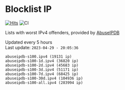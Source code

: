 # Blocklist IP

[![Hits](https://hits.seeyoufarm.com/api/count/incr/badge.svg?url=https%3A%2F%2Fgithub.com%2Fborestad%2Fblocklist-ip%2F&count_bg=%2379C83D&title_bg=%23555555&icon=&icon_color=%23E7E7E7&title=hits&edge_flat=false)](https://hits.seeyoufarm.com)  ![CI](https://img.shields.io/github/workflow/status/borestad/blocklist-ip/CI?style=flat-square)

Lists with worst IPv4 offenders, provided by [AbuseIPDB](https://www.abuseipdb.com/)

<!-- FOOTER-PLACEHOLDER -->
Updated every 5 hours<br>
Last update: `2023-04-29 - 20:05:36`
```
abuseipdb-s100.ipv4 (19131 ip)
abuseipdb-s100-1d.ipv4 (36820 ip)
abuseipdb-s100-2d.ipv4 (45683 ip)
abuseipdb-s100-3d.ipv4 (51171 ip)
abuseipdb-s100-7d.ipv4 (68425 ip)
abuseipdb-s100-30d.ipv4 (104936 ip)
abuseipdb-s100-all.ipv4 (283994 ip)
```
